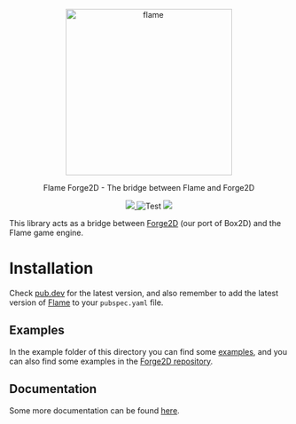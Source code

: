 <!-- markdownlint-disable MD013 -->
<p align="center">
  <a href="https://flame-engine.org">
    <img alt="flame" width="300px" src="https://raw.githubusercontent.com/flame-engine/forge2d/main/design/with-text.png">
  </a>
</p>

<p align="center">
  Flame Forge2D - The bridge between Flame and Forge2D
</p>

<p align="center">
  <a title="Pub" href="https://pub.dev/packages/flame_forge2d/versions#prerelease">
    <img src="https://img.shields.io/pub/v/flame_forge2d.svg?style=popout" />
  </a>
  <img src="https://github.com/flame-engine/flame_forge2d/workflows/Test/badge.svg?branch=main&event=push" alt="Test" />
  <a title="Discord" href="https://discord.gg/pxrBmy4">
    <img src="https://img.shields.io/discord/509714518008528896.svg" />
  </a>
</p>
<!-- markdownlint-enable MD013 -->

This library acts as a bridge between [Forge2D](https://github.com/flame-engine/forge2d) (our port
of Box2D) and the Flame game engine.


# Installation

Check [pub.dev](https://pub.dev/packages/flame_forge2d/install) for the latest version, and also
remember to add the latest version of [Flame](https://pub.dev/packages/flame/install) to your
`pubspec.yaml` file.


## Examples

In the example folder of this directory you can find some
[examples](https://github.com/flame-engine/flame/tree/main/examples/lib/stories/bridge_libraries/forge2d), and you
can also find some examples in the
[Forge2D repository](https://github.com/flame-engine/forge2d/tree/main/example).


## Documentation

Some more documentation can be found
[here](https://docs.flame-engine.org/main/other_modules/forge2d.html).

